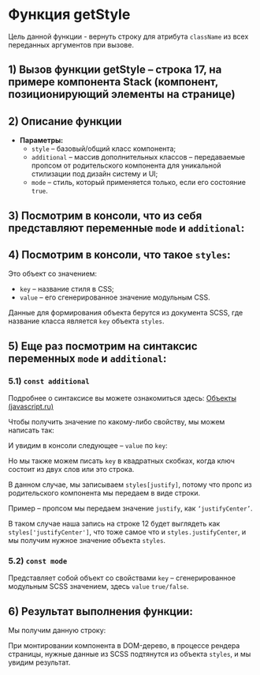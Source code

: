 # Функция getStyle

Цель данной функции - вернуть строку для атрибута `className` из всех переданных аргументов при вызове.

## 1) Вызов функции getStyle – строка 17, на примере компонента Stack (компонент, позиционирующий элементы на странице)

## 2) Описание функции
- **Параметры:**
  - `style` – базовый/общий класс компонента;
  - `additional` – массив дополнительных классов – передаваемые пропсом от родительского компонента для уникальной стилизации под дизайн систему и UI;
  - `mode` – стиль, который применяется только, если его состояние `true`.

## 3) Посмотрим в консоли, что из себя представляют переменные `mode` и `additional`:

## 4) Посмотрим в консоли, что такое `styles`:

Это объект со значением:
  - `key` – название стиля в CSS;
  - `value` – его сгенерированное значение модульным CSS.

Данные для формирования объекта берутся из документа SCSS, где название класса является `key` объекта `styles`.

## 5) Еще раз посмотрим на синтаксис переменных `mode` и `additional`:

### 5.1) `const additional`
Подробнее о синтаксисе вы можете ознакомиться здесь: [Объекты (javascript.ru)](https://learn.javascript.ru/object)

Чтобы получить значение по какому-либо свойству, мы можем написать так:

И увидим в консоли следующее – `value` по `key`:

Но мы также можем писать `key` в квадратных скобках, когда ключ состоит из двух слов или это строка.

В данном случае, мы записываем `styles[justify]`, потому что пропс из родительского компонента мы передаем в виде строки.

Пример – пропсом мы передаем значение `justify`, как `‘justifyCenter’`.

В таком случае наша запись на строке 12 будет выглядеть как `styles['justifyCenter']`, что тоже самое что и `styles.justifyCenter`, и мы получим нужное значение объекта `styles`.

### 5.2) `const mode`
Представляет собой объект со свойствами `key` – сгенерированное модульным SCSS значением, здесь `value` `true/false`.

## 6) Результат выполнения функции:

Мы получим данную строку:

При монтировании компонента в DOM-дерево, в процессе рендера страницы, нужные данные из SCSS подтянутся из объекта `styles`, и мы увидим результат.
